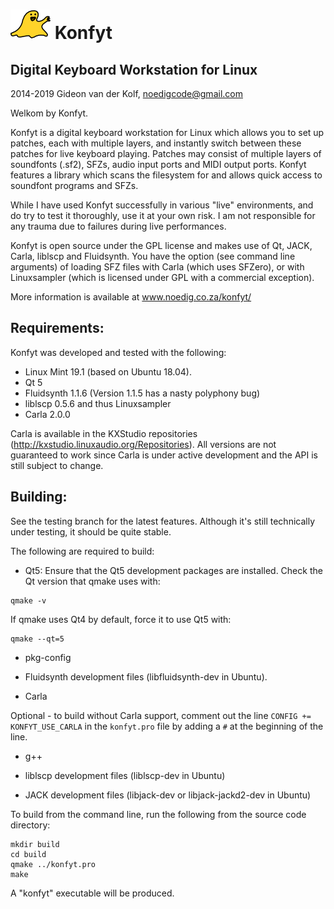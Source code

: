 ![Konfyt Logo](icons/konfytReadmeLogo.png)
Konfyt
======
Digital Keyboard Workstation for Linux
--------------------------------------

2014-2019 Gideon van der Kolf, noedigcode@gmail.com

Welkom by Konfyt.

Konfyt is a digital keyboard workstation for Linux which allows you to set up
patches, each with multiple layers, and instantly switch between these patches
for live keyboard playing. Patches may consist of multiple layers of soundfonts
(.sf2), SFZs, audio input ports and MIDI output ports. Konfyt features a library
which scans the filesystem for and allows quick access to soundfont programs and
SFZs.

While I have used Konfyt successfully in various "live" environments, and do try
to test it thoroughly, use it at your own risk. I am not responsible for any trauma
due to failures during live performances.

Konfyt is open source under the GPL license and makes use of Qt, JACK, Carla,
liblscp and Fluidsynth. You have the option (see command line arguments) of
loading SFZ files with Carla (which uses SFZero), or with Linuxsampler (which
is licensed under GPL with a commercial exception).

More information is available at www.noedig.co.za/konfyt/


Requirements:
-------------
Konfyt was developed and tested with the following:
* Linux Mint 19.1 (based on Ubuntu 18.04).
* Qt 5
* Fluidsynth 1.1.6 (Version 1.1.5 has a nasty polyphony bug)
* liblscp 0.5.6 and thus Linuxsampler
* Carla 2.0.0

Carla is available in the KXStudio repositories (http://kxstudio.linuxaudio.org/Repositories).
All versions are not guaranteed to work since Carla is under active development and the API is still subject to change.


Building:
---------
See the testing branch for the latest features. Although it's still technically
under testing, it should be quite stable.

The following are required to build:

* Qt5: Ensure that the Qt5 development packages are installed.
Check the Qt version that qmake uses with:
```
qmake -v
```

If qmake uses Qt4 by default, force it to use Qt5 with:
```
qmake --qt=5
```

* pkg-config

* Fluidsynth development files (libfluidsynth-dev in Ubuntu).

* Carla

Optional - to build without Carla support, comment out the line `CONFIG += KONFYT_USE_CARLA` in the `konfyt.pro` file by adding a `#` at the beginning of the line.

* g++

* liblscp development files (liblscp-dev in Ubuntu)

* JACK development files (libjack-dev or libjack-jackd2-dev in Ubuntu)


To build from the command line, run the following from the source code directory:
```
mkdir build
cd build
qmake ../konfyt.pro
make
```

A "konfyt" executable will be produced.


